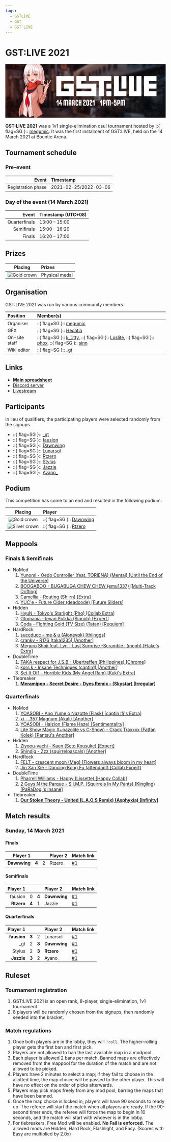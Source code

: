 ```yaml
---
tags:
  - GSTLIVE
  - GST
  - GST LIVE
---
```


# GST:LIVE 2021

![GST:LIVE 2021 banner](img/banner.jpg)

**GST:LIVE 2021** was a 1v1 single-elimination osu! tournament hosted by ::{ flag=SG }:: [megumic](https://osu.ppy.sh/users/7537133). It was the first instalment of GST:LIVE, held on the 14 March 2021 at Bountie Arena.

## Tournament schedule

### Pre-event

| Event | Timestamp |
| --: | :-- |
| Registration phase | 2021-02-25/2022-03-06 |

### Day of the event (14 March 2021)

| Event | Timestamp (UTC+08) |
| --: | :-- |
| Quarterfinals | 13:00 – 15:00 |
| Semifinals | 15:00 – 16:20 |
| Finals | 16:20 – 17:00 |

## Prizes

| Placing | Prizes |
| :-: | :-- |
| ![Gold crown](/wiki/shared/crown-gold.png "1st place") | Physical medal |

## Organisation

GST:LIVE 2021 was run by various community members.

| Position | Member(s) |
| :-- | :-- |
| Organiser | ::{ flag=SG }:: [megumic](https://osu.ppy.sh/users/7537133) |
| GFX | ::{ flag=SG }:: [Hecatia](https://osu.ppy.sh/users/8244635) |
| On-site staff | ::{ flag=SG }:: [k\_1tty](https://osu.ppy.sh/users/5407620), ::{ flag=SG }:: [Loslite](https://osu.ppy.sh/users/6398160), ::{ flag=SG }:: [phox](https://osu.ppy.sh/users/772295), ::{ flag=SG }:: [sinn](https://osu.ppy.sh/users/4262229) |
| Wiki editor | ::{ flag=SG }:: [\_gt](https://osu.ppy.sh/users/8301957) |

## Links

- **[Main spreadsheet](https://docs.google.com/spreadsheets/d/1VdirRnsDPcC42FGCmx4VAL7Km8eKAeFHRmJ_kr8BgCM/edit#gid=1735468256)**
- [Discord server](https://discord.gg/3YXF2UCEYs)
- [Livestream](https://www.twitch.tv/osusg)

## Participants

In lieu of qualifiers, the participating players were selected randomly from the signups.

- ::{ flag=SG }:: [\_gt](https://osu.ppy.sh/users/8301957)
- ::{ flag=SG }:: [fausion](https://osu.ppy.sh/users/12261210)
- ::{ flag=SG }:: [Dawnwing](https://osu.ppy.sh/users/5144534)
- ::{ flag=SG }:: [Lunarsol](https://osu.ppy.sh/users/6622650)
- ::{ flag=SG }:: [Rtzero](https://osu.ppy.sh/users/9262462)
- ::{ flag=SG }:: [Stylus](https://osu.ppy.sh/users/7513711)
- ::{ flag=SG }:: [Jazzie](https://osu.ppy.sh/users/7137463)
- ::{ flag=SG }:: [Ayano\_](https://osu.ppy.sh/users/11413955)

## Podium

This competition has come to an end and resulted in the following podium:

| Placing | Player |
|:-: | :-- |
| ![Gold crown](/wiki/shared/crown-gold.png "1st place") | ::{ flag=SG }:: [Dawnwing](https://osu.ppy.sh/users/5144534) |
| ![Silver crown](/wiki/shared/crown-silver.png "2nd place") | ::{ flag=SG }:: [Rtzero](https://osu.ppy.sh/users/9262462) |

## Mappools

### Finals & Semifinals

- NoMod
  1. [Yunomi - Oedo Controller (feat. TORIENA) (Mentai) \[Until the End of the Universe\]](https://osu.ppy.sh/beatmapsets/759903#osu/1610200)
  2. [BOOGABOO - BUGABUGA CHEW CHEW (emu1337) \[Multi-Track Drifting\]](https://osu.ppy.sh/beatmapsets/1052766#osu/2205164)
  3. [Camellia - Routing (Shiirn) \[Extra\]](https://osu.ppy.sh/beatmapsets/403282#osu/967558)
  4. [YUC'e - Future Cider (deadcode) \[Future Sliders\]](https://osu.ppy.sh/beatmapsets/720558#osu/1521299)
- Hidden
  1. [HyuN - Tokyo's Starlight (Pho) \[Collab Extra\]](https://osu.ppy.sh/beatmapsets/891712#osu/1864175)
  2. [Otomania - Ievan Polkka (Sinnoh) \[Expert\]](https://osu.ppy.sh/beatmapsets/700945#osu/1483732)
  3. [Coda - Fighting Gold (TV Size) (Tatan) \[Requiem\]](https://osu.ppy.sh/beatmapsets/863407#osu/1805978)
- HardRock
  1. [succducc - me & u (Alonevpk) \[thiinggs\]](https://osu.ppy.sh/beatmapsets/640447#osu/1358299)
  2. [cranky - R176 (taka1235) \[Another\]](https://osu.ppy.sh/beatmapsets/31367#osu/103102)
  3. [Meguro Shoji feat. Lyn - Last Surprise -Scramble- (moph) \[Flake's Extra\]](https://osu.ppy.sh/beatmapsets/1178471#osu/2476320)
- DoubleTime
  1. [TAKA respect for J.S.B - Ubertreffen (Philippines) \[Chrome\]](https://osu.ppy.sh/beatmapsets/49568#osu/154867)
  2. [kors k - Insane Techniques (captin1) \[Another\]](https://osu.ppy.sh/beatmapsets/155288#osu/380969)
  3. [Set It Off - Horrible Kids (My Angel Ram) \[Kuki's Extra\]](https://osu.ppy.sh/beatmapsets/1249048#osu/2596018)
- Tiebreaker
  1. **[Meramipop - Secret Desire - Dyes Remix - (Skystar) \[Irregular\]](https://osu.ppy.sh/beatmapsets/697895#osu/1478218)**

### Quarterfinals

- NoMod
  1. [YOASOBI - Ano Yume o Nazotte (Flask) \[captin lfj's Extra\]](https://osu.ppy.sh/beatmapsets/1120850#osu/2580333)
  2. [xi - .357 Magnum (Akali) \[Another\]](https://osu.ppy.sh/beatmapsets/155749#osu/381928)
  3. [YOASOBI - Halzion (Flame Haze) \[Sentimentality\]](https://osu.ppy.sh/beatmapsets/1261414#osu/2731383)
  4. [Lite Show Magic (t+pazolite vs C-Show) - Crack Traxxxx (Fatfan Kolek) \[Pantsu's Another\]](https://osu.ppy.sh/beatmapsets/139525#osu/404440)
- Hidden
  1. [Ziyoou-vachi - Kaen (Seto Kousuke) \[Expert\]](https://osu.ppy.sh/beatmapsets/918188#osu/1917397)
  2. [Shindig - Zzz (squirrelpascals) \[Another\]](https://osu.ppy.sh/beatmapsets/802730#osu/1684961)
- HardRock
  1. [FELT - crescent moon (Meg) \[Flowers always bloom in my heart\]](https://osu.ppy.sh/beatmapsets/479849#osu/1024549)
  2. [Jin Xan Xie - Dancing Kong Fu (attendant) \[Collab Expert\]](https://osu.ppy.sh/beatmapsets/1280933#osu/2660694)
- DoubleTime
  1. [Pharrell Williams - Happy (Lissette) \[Happy Collab\]](https://osu.ppy.sh/beatmapsets/163941#osu/399269)
  2. [2 Guys N the Parque - S.I.M.P. (Squirrels In My Pants) (Kingling) \[PaRaDogi's Insane\]](https://osu.ppy.sh/beatmapsets/1185064#osu/2636546)
- Tiebreaker
  1. **[Our Stolen Theory - United (L.A.O.S Remix) (Asphyxia) \[Infinity\]](https://osu.ppy.sh/beatmapsets/237768#osu/550235)**

## Match results

### Sunday, 14 March 2021

#### Finals

| Player 1 | | | Player 2 | Match link |
| --: |:-: | :-: | :-- | :-- |
| **Dawnwing** | **4** | 2 | Rtzero | [#1](https://osu.ppy.sh/community/matches/78039075) |

#### Semifinals

| Player 1 | | | Player 2 | Match link |
| --: |:-: | :-: | :-- | :-- |
| fausion | 0 | **4** | **Dawnwing** | [#1](https://osu.ppy.sh/community/matches/78037418) |
| **Rtzero** | **4** | 1 | Jazzie | [#1](https://osu.ppy.sh/community/matches/78038050) |

#### Quarterfinals

| Player 1 | | | Player 2 | Match link |
| --: |:-: | :-: | :-- | :-- |
| **fausion** | **3** | 2 | Lunarsol | [#1](https://osu.ppy.sh/community/matches/78030580) |
| \_gt | 2 | **3** | **Dawnwing** | [#1](https://osu.ppy.sh/community/matches/78032989) |
| Stylus | 2 | **3** | **Rtzero** | [#1](https://osu.ppy.sh/community/matches/78034404) |
| **Jazzie** | **3** | 2 | Ayano\_ | [#1](https://osu.ppy.sh/community/matches/78035998) |

## Ruleset

### Tournament registration

1. GST:LIVE 2021 is an open rank, 8-player, single-elimination, 1v1 tournament.
2. 8 players will be randomly chosen from the signups, then randomly seeded into the bracket.

### Match regulations

1. Once both players are in the lobby, they will `!roll`. The higher-rolling player gets the first ban and first pick.
2. Players are not allowed to ban the last available map in a modpool.
3. Each player is allowed 2 bans per match. Banned maps are effectively removed from the mappool for the duration of the match and are not allowed to be picked.
4. Players have 2 minutes to select a map; if they fail to choose in the allotted time, the map choice will be passed to the other player. This will have no effect on the order of picks afterwards.
5. Players may pick maps freely from any mod pool, barring the maps that have been banned.
6. Once the map choice is locked in, players will have 90 seconds to ready up. The referee will start the match when all players are ready. If the 90-second timer ends, the referee will force the map to begin in 10 seconds, and the match will start with whoever is in the lobby.
7. For tiebreakers, Free Mod will be enabled. **No Fail is enforced.** The allowed mods are Hidden, Hard Rock, Flashlight, and Easy. (Scores with Easy are multiplied by 2.0x)
